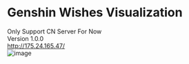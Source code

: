 # Genshin Wishes Visualization
Only Support CN Server For Now  
Version 1.0.0  
http://175.24.165.47/  
![image](https://user-images.githubusercontent.com/67337861/152470838-d4429da8-893a-4de3-85b6-a36f93bcd8c4.png)
